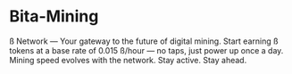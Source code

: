 # Bita-Mining
ß Network — Your gateway to the future of digital mining. Start earning ß tokens at a base rate of 0.015 ß/hour — no taps, just power up once a day. Mining speed evolves with the network. Stay active. Stay ahead.
